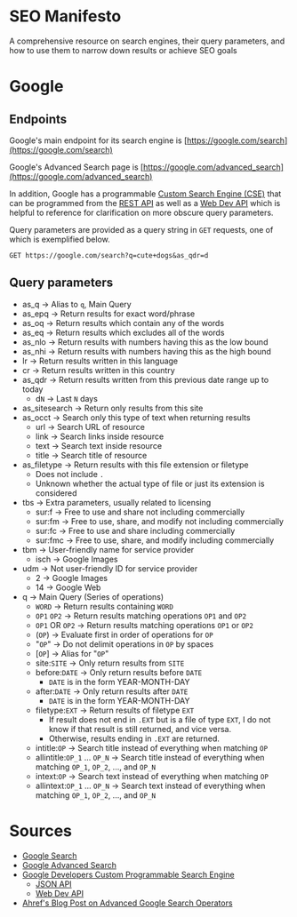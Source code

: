 # SEO Manifesto

A comprehensive resource on search engines, their query parameters,
and how to use them to narrow down results or achieve SEO goals

# Google

## Endpoints

Google's main endpoint for its search engine is [https://google.com/search](https://google.com/search)

Google's Advanced Search page is [https://google.com/advanced_search](https://google.com/advanced_search)

In addition, Google has a programmable [Custom Search Engine (CSE)](https://developers.google.com/custom-search) that can be programmed from the [REST API](https://developers.google.com/custom-search/v1) as well as a [Web Dev API](https://developers.google.com/custom-search/docs/tutorial/implementingsearchbox) which is helpful to reference for clarification on more obscure query parameters.

Query parameters are provided as a query string in ``GET`` requests, one of which is exemplified below.

```
GET https://google.com/search?q=cute+dogs&as_qdr=d
```

## Query parameters

* as_q -> Alias to ``q``, Main Query
* as_epq -> Return results for exact word/phrase
* as_oq -> Return results which contain any of the words 
* as_eq -> Return results which excludes all of the words
* as_nlo -> Return results with numbers having this as the low bound
* as_nhi -> Return results with numbers having this as the high bound
* lr -> Return results written in this language
* cr -> Return results written in this country
* as_qdr -> Return results written from this previous date range up to today
  - d``N`` -> Last ``N`` days
* as_sitesearch -> Return only results from this site
* as_occt -> Search only this type of text when returning results
  - url -> Search URL of resource
  - link -> Search links inside resource
  - text -> Search text inside resource
  - title -> Search title of resource
* as_filetype -> Return results with this file extension or filetype
  - Does not include ``.``
  - Unknown whether the actual type of file or just its extension is considered
* tbs -> Extra parameters, usually related to licensing
  - sur:f -> Free to use and share not including commercially
  - sur:fm -> Free to use, share, and modify not including commercially
  - sur:fc -> Free to use and share including commercially
  - sur:fmc -> Free to use, share, and modify including commercially
* tbm -> User-friendly name for service provider
  - isch -> Google Images
* udm -> Not user-friendly ID for service provider
  - 2 -> Google Images
  - 14 -> Google Web
* q -> Main Query (Series of operations)
  - ``WORD`` -> Return results containing ``WORD``
  - ``OP1`` ``OP2`` -> Return results matching operations ``OP1`` and ``OP2``
  - ``OP1`` OR ``OP2`` -> Return results matching operations ``OP1`` or ``OP2``
  - (``OP``) -> Evaluate first in order of operations for ``OP``
  - "``OP``" -> Do not delimit operations in ``OP`` by spaces
  - [``OP``] -> Alias for "``OP``"
  - site:``SITE`` -> Only return results from ``SITE``
  - before:``DATE`` -> Only return results before ``DATE``
    * ``DATE`` is in the form YEAR-MONTH-DAY
  - after:``DATE`` -> Only return results after ``DATE``
    * ``DATE`` is in the form YEAR-MONTH-DAY
  - filetype:``EXT`` -> Return results of filetype ``EXT``
    * If result does not end in ``.EXT`` but is a file of type ``EXT``, I do not know if that result is still returned, and vice versa.
    * Otherwise, results ending in ``.EXT`` are returned.
  - intitle:``OP`` -> Search title instead of everything when matching ``OP``
  - allintitle:``OP_1`` ... ``OP_N`` -> Search title instead of everything when matching ``OP_1``, ``OP_2``, ..., and ``OP_N``
  - intext:``OP`` -> Search text instead of everything when matching ``OP``
  - allintext:``OP_1`` ... ``OP_N`` -> Search text instead of everything when matching ``OP_1``, ``OP_2``, ..., and ``OP_N``

# Sources

* [Google Search](https://www.google.com/search)
* [Google Advanced Search](https://www.google.com/advanced_search)
* [Google Developers Custom Programmable Search Engine](https://developers.google.com/custom-search)
  - [JSON API](https://developers.google.com/custom-search/v1)
  - [Web Dev API](https://developers.google.com/custom-search/docs/tutorial/implementingsearchbox)
* [Ahref's Blog Post on Advanced Google Search Operators](https://ahrefs.com/blog/google-advanced-search-operators/)